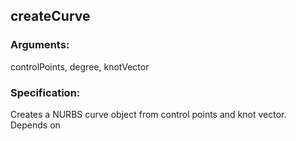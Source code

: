 ## createCurve
### Arguments: 
controlPoints, degree, knotVector
### Specification: 
Creates a NURBS curve object from control points and knot vector. Depends on
